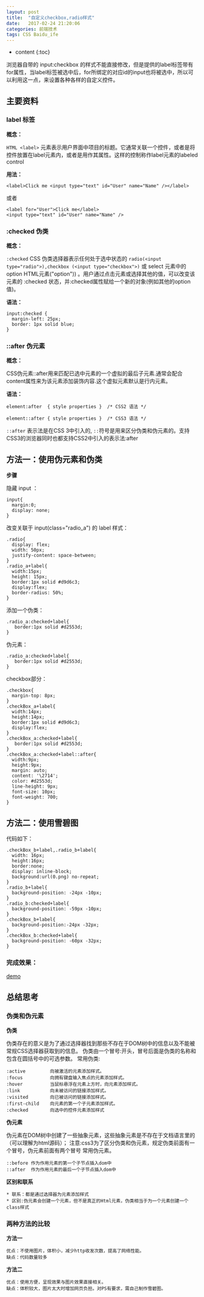 ```yaml
---
layout: post
title:  "自定义checkbox,radio样式"
date:   2017-02-24 21:20:06
categories: 前端技术
tags: CSS Baidu_ife 
---
```


* content
{:toc}

浏览器自带的 input:checkbox 的样式不能直接修改，但是提供的label标签带有for属性，当label标签被选中后，for所绑定的对应id的input也将被选中，所以可以利用这一点，来设置各种各样的自定义控件。



## 主要资料 

### label 标签

**概念：**

 `HTML <label>` 元素表示用户界面中项目的标题。它通常关联一个控件，或者是将控件放置在label元素内，或者是用作其属性。这样的控制称作label元素的labeled control 

**用法：**

```
<label>Click me <input type="text" id="User" name="Name" /></label>
```
或者
```
<label for="User">Click me</label>
<input type="text" id="User" name="Name" />
```
### :checked 伪类

**概念：**

`:checked` CSS 伪类选择器表示任何处于选中状态的 `radio(<input type="radio">),checkbox (<input type="checkbox">)`  或 select 元素中的 option HTML元素("option")) 。用户通过点击元素或选择其他的值，可以改变该元素的 :checked 状态，并:checked属性赋给一个新的对象(例如其他的option值)。

**语法：**
```
input:checked {
  margin-left: 25px;
  border: 1px solid blue;
}
```
### ::after 伪元素

**概念：**

CSS伪元素::after用来匹配已选中元素的一个虚拟的最后子元素.通常会配合content属性来为该元素添加装饰内容.这个虚拟元素默认是行内元素。

**语法：**
```
element:after  { style properties }  /* CSS2 语法 */

element::after { style properties }  /* CSS3 语法 */
```
`::after` 表示法是在CSS 3中引入的, `::`符号是用来区分伪类和伪元素的。支持CSS3的浏览器同时也都支持CSS2中引入的表示法:after

## 方法一：使用伪元素和伪类

**步骤**

隐藏 input ：
```
input{
  margin:0;
  display: none;
}
```
改变关联于 input(class="radio_a") 的 label 样式：

```
.radio{
  display: flex;
  width: 50px;
  justify-content: space-between;
}
.radio_a+label{
  width:15px;
  height: 15px;
  border:1px solid #d9d6c3;
  display:flex;
  border-radius: 50%;
}
```
添加一个伪类：
```
.radio_a:checked+label{
   border:1px solid #d2553d;
}
```
伪元素：
```
.radio_a:checked+label{
   border:1px solid #d2553d;
}
```
checkbox部分：
```
.checkbox{
  margin-top: 8px;
}
.checkBox_a+label{
  width:14px;
  height:14px;
  border:1px solid #d9d6c3;
  display:flex;
}
.checkBox_a:checked+label{
   border:1px solid #d2553d;
}
.checkBox_a:checked+label::after{
  width:9px;
  height:9px;
  margin: auto;
  content: '\2714';
  color: #d2553d;
  line-height: 9px;
  font-size: 10px;
  font-weight: 700;
}
```

## 方法二：使用雪碧图

代码如下：

```
.checkBox_b+label,.radio_b+label{
  width: 16px;
  height:16px;
  border:none;
  display: inline-block;
  background:url(0.png) no-repeat;
}
.radio_b+label{
  background-position: -24px -10px;
}
.radio_b:checked+label{
  background-position: -59px -10px;
}
.checkBox_b+label{
  background-position:-24px -32px;
}
.checkBox_b:checked+label{
  background-position: -60px -32px;
}
```

### 完成效果：
[demo](http://htmlpreview.github.io/?https://github.com/ZZITE/Baidu_IFE/blob/master/2017/%E8%87%AA%E5%AE%9A%E4%B9%89checkbox%E3%80%81radio/index.html)


## 总结思考

### 伪类和伪元素

**伪类**

伪类存在的意义是为了通过选择器找到那些不存在于DOM树中的信息以及不能被常规CSS选择器获取到的信息。
伪类由一个冒号:开头，冒号后面是伪类的名称和包含在圆括号中的可选参数。
常用伪类:
``` 
:active         向被激活的元素添加样式。    
:focus          向拥有键盘输入焦点的元素添加样式。    
:hover          当鼠标悬浮在元素上方时，向元素添加样式。    
:link           向未被访问的链接添加样式。    
:visited        向已被访问的链接添加样式。    
:first-child    向元素的第一个子元素添加样式。    
:checked        向选中的控件元素添加样式
```
**伪元素**

伪元素在DOM树中创建了一些抽象元素，这些抽象元素是不存在于文档语言里的（可以理解为html源码）；
注意:css3为了区分伪类和伪元素，规定伪类前面有一个冒号，伪元素前面有两个冒号
常用伪元素。
```
::before 作为作用元素的第一个子节点插入dom中
::after  作为作用元素的最后一个子节点插入dom中
```
**区别和联系**

    * 联系：都是通过选择器为元素添加样式
    * 区别:伪元素会创建一个元素，但不是真正的Html元素，伪类相当于为一个元素创建一个class样式	

### 两种方法的比较

**方法一**

	优点：不使用图片，体积小，减少http收发次数，提高了网络性能。
	缺点：代码数量较多

**方法二**

	优点：使用方便，呈现效果与图片效果直接相关。
	缺点：体积较大，图片太大时增加网页负担。对PS有要求，需自己制作雪碧图。	






